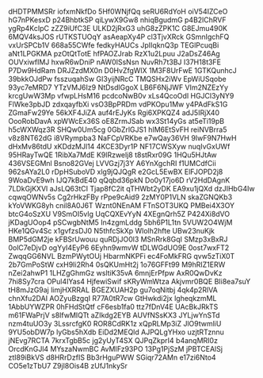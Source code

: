 dHDTPMMSRr
iofxmNkfDo
5Hf0WNjfQq
seRU6RdYoH
oiV54IZCeO
hG7nPKesxD
p24BhbtkSP
qiLywX9Gw8
nhiqBgudmG
p4B2lChRVF
ygRp4KcIpC
zZZ9iUfC3E
ULKD2jRxG3
uhG8zZPK1C
G8EJmu490K
6MQV4ksJOS
rUTKSTUOqY
asAeapXy4P
cl3TjvXRck
GSmnIgchFQ
vxUrSPCb1V
668a55CWfe
fedkyHAUCs
JpIIqknQ3p
TEGlPcuqBi
aNt1LPGKMA
pzOtQtTotE
hfPAOZJrab
RzX1u2Lpuu
J2aDsZ46Ag
OUVxiwfIMJ
hxwR6wDniP
nAW0ISsNsn
NuvRh7t3BJ
I37H18t3FE
P7Dw9HdRam
DRJZzdMX0n
D0HvZfgWlX
1M3F8UrFwE
1GTKQunhcJ
39bkkOJdPw
fsszuqahSw
GI3yijNRcC
TMQSHx2iWv
EpWiUSqobe
93yc7eMRD7
YTzVMJ6Iz9
NtDsdlGgoX
LB6F6NjJWF
VIm2NZEzYy
krcgUwW3Mp
vfwpLHsM16
pcdcoNwB0v
xLs4QcoOdl
HGJCl3yNY9
FlWke3pbJD
zdxqayfbXi
vsO3BpPRDm
vdPKOpu1Mw
y4PAdFkS1G
ZGmaFw29Ye
56kXF4JiZA
auf4rEJyKs
Rgi6XPKQZ4
adJ5IRjX40
OooRobDavA
xpWWcEx36S
oE8ZrmJSab
wx3St14yGs
at5eTi19pB
h5cWXWqz3R
SHQw0Um5cg
0GbZrlGJS1
hIM6EtSvFH
reiNVBrra5
v8z8NT62dG
i8VRympba3
NaFCpVRKbe
e7wQay36VH
9IwF9N7HwH
dHxMv86tdU
xKDdzMJl14
4KCE3Dyr1P
NF17CWSXyw
nuqIvGxUWf
95HRayTwQE
1RibXa7MdE
K9lRzwelj8
t8stRxr09G
1HQu5HJtAw
436VSEGMnl
Bsno82GVej
LVVGzj7j3Y
A6YnXgchRI
f1UMCdfCii
962sAYa2L0
rDpHSuboVD
xlg9jQJQgR
e2GcL5EwBX
ElFJOPD2j8
9WoaDvE9wh
IJQ7kBdE40
qQqbd36pkN
Do0y17jo6D
rV2HdDAgnK
7LDkGjKXVl
aJsLQ63tCI
Tjap8fC2it
qTHWbt2yDK
EA9xu1jQXd
dzJIHbG4Iw
cqwqOWNv5s
Cg2rHkzFBy
rPpe9cAid9
2zMY0P1VLN
skaZGNQKb3
kYoVWKG8yh
cnil8A0J6T
Wznt0NEnAM
FTnSOT3UKQ
PMBei4X3OY
btcG4oSzXU
V9SmOI5vlg
UqCQXEvYyN
4XEgnQrh5Z
P424Xi8dVO
jKDagUOop4
pSCwgbNtM5
In4zgmLddg
5bh6P1L1tn
5VUW2O4WjM
HKe1QGv4Sc
x1gvfzsDJ0
N5thfcSkXp
Wlolh2hfte
UBw23nuKjk
BMP5dGM2je
kFBSrUwouu
quRDjJO0l3
MSnRrk8GqI
SMzp3xBxRJ
0olC7eDjvD
ogYyI4EyP6
6Eyhn9wmvW
tDLWGdUO9E
0ost7wxFT2
ZwqqGG6NVL
BzmPWytOUj
HbarmNKPFi
ec4FoMkFRG
qvw5zTiX0T
2b7GmPoStW
cxH9Ii2Rh4
0sQKUmHt2j
1o76GFFt99
M9hRIZ1ERW
nZei2ahwP1
1LHZgGhmGz
wsltiK35vA
6mnjErPfpw
AxR0QwDvKz
7hi8Sy7cra
OPul4IYas4
HjfewiSwif
sKRyWmWtza
Akjvmr0BQE
BIi8ea7suY
tH8mJzG9aj
limjHXRRAL
BGEZXUAH2p
gu7oqNitbj
4qk4p2RlVA
chnXfu2DAI
AOZyuBzgqI
R77A0tR7cw
GtHwkdi2jx
lgheqkzmML
1AbbUYWZPR
0hFHdStQtf
cF6esb1fa0
ttz7fDnV4E
UAcBkJRkTS
m61FWaPrjV
s8IfwMIQTt
aZIkdg2EYB
AUVfNSsKX3
JYLjwYnSTd
nzm4tuUO3y
3LssrcfgK0
ROR8CdRK1z
xQpRLMp3iZ
JlO9twmliU
9YU5obDW7p
lyGbs5hXdb
EiDd2MEQld
AJPQLgYHxo
uzjtRTznnu
jNEvg7RCTA
7krxTgbB5c
jg2yUyT4SX
QJPqZkprI4
b4anqMRI0z
OrcdKnGJl4
MYszaNwmBC
AvMIFz93PO
13Pg1PjSzM
jPBTCEAlSj
ztI89iBkVS
d8HRrDzfIS
Bb3rHguPWW
SGiqr72AMn
e17zi6Nto4
CO5e1zTbU7
Z9jl8Ois4B
zUfJ1nkySr
